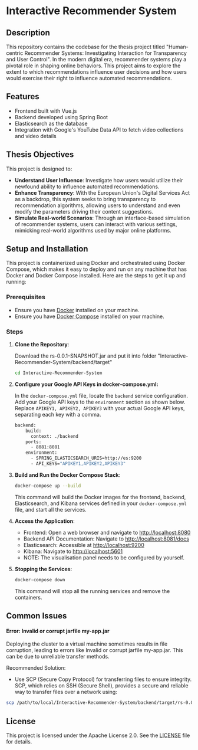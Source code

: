 # Interactive Recommender System

## Description
This repository contains the codebase for the thesis project titled "Human-centric Recommender Systems: Investigating Interaction for Transparency and User Control". In the modern digital era, recommender systems play a pivotal role in shaping online behaviors. This project aims to explore the extent to which recommendations influence user decisions and how users would exercise their right to influence automated recommendations.

## Features
- Frontend built with Vue.js
- Backend developed using Spring Boot
- Elasticsearch as the database
- Integration with Google's YouTube Data API to fetch video collections and video details

## Thesis Objectives
This project is designed to:

+ **Understand User Influence**: Investigate how users would utilize their newfound ability to influence automated recommendations.
+ **Enhance Transparency**: With the European Union's Digital Services Act as a backdrop, this system seeks to bring transparency to recommendation algorithms, allowing users to understand and even modify the parameters driving their content suggestions.
+ **Simulate Real-world Scenarios**: Through an interface-based simulation of recommender systems, users can interact with various settings, mimicking real-world algorithms used by major online platforms.


## Setup and Installation

This project is containerized using Docker and orchestrated using Docker Compose, which makes it easy to deploy and run on any machine that has Docker and Docker Compose installed. Here are the steps to get it up and running:

### Prerequisites
- Ensure you have [Docker](https://docs.docker.com/get-docker/) installed on your machine.
- Ensure you have [Docker Compose](https://docs.docker.com/compose/install/) installed on your machine.

### Steps

1. **Clone the Repository**:
   
   Download the rs-0.0.1-SNAPSHOT.jar and put it into folder "Interactive-Recommender-System/backend/target"
   ```bash
   cd Interactive-Recommender-System
   ```

2. **Configure your Google API Keys in docker-compose.yml:**

   In the `docker-compose.yml` file, locate the `backend` service configuration. Add your Google API keys to the `environment` section as shown below. Replace `APIKEY1, APIKEY2, APIKEY3` with your actual Google API keys, separating each key with a comma.

   ```dockerfile
   backend:
       build:
         context: ./backend
       ports:
         - 8081:8081
       environment:
         - SPRING_ELASTICSEARCH_URIS=http://es:9200
         - API_KEYS="APIKEY1,APIKEY2,APIKEY3"
   ```

3. **Build and Run the Docker Compose Stack**:

   ```bash
   docker-compose up --build
   ```

   This command will build the Docker images for the frontend, backend, Elasticsearch, and Kibana services defined in your `docker-compose.yml` file, and start all the services.

4. **Access the Application**:

   - Frontend: Open a web browser and navigate to [http://localhost:8080](http://localhost:8080)
   - Backend API Documentation: Navigate to [http://localhost:8081/docs](http://localhost:8081/docs)
   - Elasticsearch: Accessible at [http://localhost:9200](http://localhost:9200)
   - Kibana: Navigate to [http://localhost:5601](http://localhost:5601)
   	- NOTE: The visualisation panel needs to be configured by yourself.

5. **Stopping the Services**:
   ```bash
   docker-compose down
   ```
   This command will stop all the running services and remove the containers.


## Common Issues
#### Error: Invalid or corrupt jarfile my-app.jar
Deploying the cluster to a virtual machine sometimes results in file corruption, leading to errors like Invalid or corrupt jarfile my-app.jar. This can be due to unreliable transfer methods.

Recommended Solution:
- Use SCP (Secure Copy Protocol) for transferring files to ensure integrity. SCP, which relies on SSH (Secure Shell), provides a secure and reliable way to transfer files over a network using:
```bash
scp /path/to/local/Interactive-Recommender-System/backend/target/rs-0.0.1-SNAPSHOT.jar  user@vm-address:/path/to/remote/Interactive-Recommender-System/backend/target
```

## License

This project is licensed under the Apache License 2.0. See the [LICENSE](https://chat.openai.com/c/LICENSE) file for details.